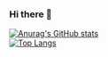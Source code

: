 ### Hi there 👋

<!--
**Karim-W/karim-w** is a ✨ _special_ ✨ repository because its `README.md` (this file) appears on your GitHub profile.

Here are some ideas to get you started:

- 🔭 I’m currently working on ...
- 🌱 I’m currently learning ...
- 👯 I’m looking to collaborate on ...
- 🤔 I’m looking for help with ...
- 💬 Ask me about ...
- 📫 How to reach me: ...
- 😄 Pronouns: ...
- ⚡ Fun fact: ...
-->

[![Anurag's GitHub stats](https://github-readme-stats.vercel.app/api?username=karim-w&count_private=true&theme=radical&show_icons=true)](https://github.com/anuraghazra/github-readme-stats)
<br/>
[![Top Langs](https://github-readme-stats.vercel.app/api/top-langs/?username=karim-w&hide=objective-c,tex,java,HTML,Makefile,C,C++,C#,javaScript&count_private=true&theme=radical&show_icons=true&exclude_repo=github-readme-stats,anuraghazra.github.io)](https://github.com/anuraghazra/github-readme-stats)
